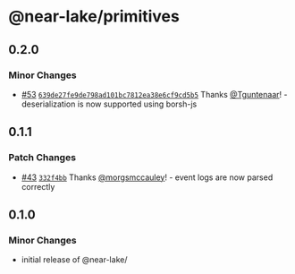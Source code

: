 # @near-lake/primitives

## 0.2.0

### Minor Changes

- [#53](https://github.com/near/near-lake-framework-js/pull/53) [`639de27fe9de798ad101bc7812ea38e6cf9cd5b5`](https://github.com/near/near-lake-framework-js/commit/639de27fe9de798ad101bc7812ea38e6cf9cd5b5) Thanks [@Tguntenaar](https://github.com/Tguntenaar)! - deserialization is now supported using borsh-js

## 0.1.1

### Patch Changes

- [#43](https://github.com/near/near-lake-framework-js/pull/43) [`332f4bb`](https://github.com/near/near-lake-framework-js/commit/332f4bb8f183cd5660e376f0c01b2d27cf6f8b5c) Thanks [@morgsmccauley](https://github.com/morgsmccauley)! - event logs are now parsed correctly

## 0.1.0

### Minor Changes

- initial release of @near-lake/
